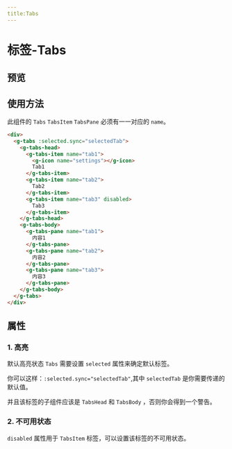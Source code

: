 ```yaml
---
title:Tabs
---
```


# 标签-Tabs

## 预览

<ClientOnly>
<tabs-demos></tabs-demos>
</ClientOnly>

## 使用方法

此组件的 `Tabs` `TabsItem` `TabsPane` 必须有一一对应的 `name`。

```html
<div>
  <g-tabs :selected.sync="selectedTab">
    <g-tabs-head>
      <g-tabs-item name="tab1">
        <g-icon name="settings"></g-icon>
        Tab1
      </g-tabs-item>
      <g-tabs-item name="tab2">
        Tab2
      </g-tabs-item>
      <g-tabs-item name="tab3" disabled>
        Tab3
      </g-tabs-item>
    </g-tabs-head>
    <g-tabs-body>
      <g-tabs-pane name="tab1">
        内容1
      </g-tabs-pane>
      <g-tabs-pane name="tab2">
        内容2
      </g-tabs-pane>
      <g-tabs-pane name="tab3">
        内容3
      </g-tabs-pane>
    </g-tabs-body>
  </g-tabs>
</div>
```

## 属性

### 1. 高亮

默认高亮状态 `Tabs` 需要设置 `selected` 属性来确定默认标签。

你可以这样：`:selected.sync="selectedTab"`,其中 `selectedTab` 是你需要传递的默认值。

并且该标签的子组件应该是 `TabsHead` 和 `TabsBody` ，否则你会得到一个警告。

### 2. 不可用状态

`disabled` 属性用于 `TabsItem` 标签，可以设置该标签的不可用状态。
